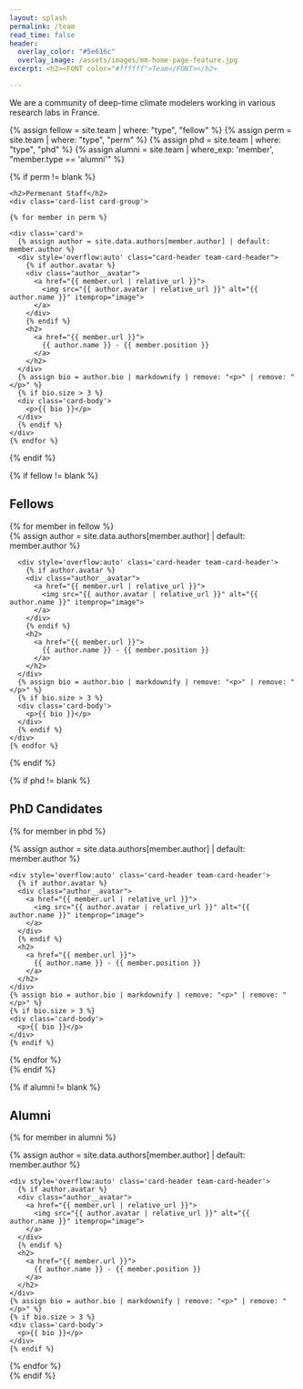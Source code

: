 ```yaml
---
layout: splash
permalink: /team
read_time: false
header:
  overlay_color: "#5e616c"
  overlay_image: /assets/images/mm-home-page-feature.jpg
excerpt: <h2><FONT color="#ffffff">Team</FONT></h2>

---
```


We are a community of deep-time climate modelers working in various research labs in France.

{% assign fellow = site.team | where: "type", "fellow" %}
{% assign perm = site.team | where: "type", "perm" %}
{% assign phd = site.team | where: "type", "phd" %}
{% assign alumni = site.team | where_exp: 'member', "member.type == 'alumni'" %}

<div itemscope itemtype="https://schema.org/Person">

  {% if perm != blank %}

    <h2>Permenant Staff</h2>
    <div class='card-list card-group'>

    {% for member in perm %}

    <div class='card'>
      {% assign author = site.data.authors[member.author] | default: member.author %}
      <div style='overflow:auto' class="card-header team-card-header">
        {% if author.avatar %}
        <div class="author__avatar">
          <a href="{{ member.url | relative_url }}">
            <img src="{{ author.avatar | relative_url }}" alt="{{ author.name }}" itemprop="image">
          </a>
        </div>
        {% endif %}
        <h2>
          <a href="{{ member.url }}">
            {{ author.name }} - {{ member.position }}
          </a>
        </h2>
      </div>
      {% assign bio = author.bio | markdownify | remove: "<p>" | remove: "</p>" %}
      {% if bio.size > 3 %}
      <div class='card-body'>
        <p>{{ bio }}</p>
      </div>
      {% endif %}
    </div>
    {% endfor %}
  </div>
  {% endif %}

  {% if fellow != blank %}

  <h2>Fellows</h2>
  <div class='card-list card-group'>
    {% for member in fellow %}
    <div class='card'>
      {% assign author = site.data.authors[member.author] | default: member.author %}

      <div style='overflow:auto' class='card-header team-card-header'>
        {% if author.avatar %}
        <div class="author__avatar">
          <a href="{{ member.url | relative_url }}">
            <img src="{{ author.avatar | relative_url }}" alt="{{ author.name }}" itemprop="image">
          </a>
        </div>
        {% endif %}
        <h2>
          <a href="{{ member.url }}">
            {{ author.name }} - {{ member.position }}
          </a>
        </h2>
      </div>
      {% assign bio = author.bio | markdownify | remove: "<p>" | remove: "</p>" %}
      {% if bio.size > 3 %}
      <div class='card-body'>
        <p>{{ bio }}</p>
      </div>
      {% endif %}
    </div>
    {% endfor %}
  </div>
{% endif %}

{% if phd != blank %}

  <h2>PhD Candidates</h2>
  <div class='card-list card-group'>

  {% for member in phd %}
  <div class='card'>
    {% assign author = site.data.authors[member.author] | default: member.author %}

    <div style='overflow:auto' class='card-header team-card-header'>
      {% if author.avatar %}
      <div class="author__avatar">
        <a href="{{ member.url | relative_url }}">
          <img src="{{ author.avatar | relative_url }}" alt="{{ author.name }}" itemprop="image">
        </a>
      </div>
      {% endif %}
      <h2>
        <a href="{{ member.url }}">
          {{ author.name }} - {{ member.position }}
        </a>
      </h2>
    </div>
    {% assign bio = author.bio | markdownify | remove: "<p>" | remove: "</p>" %}
    {% if bio.size > 3 %}
    <div class='card-body'>
      <p>{{ bio }}</p>
    </div>
    {% endif %}
  </div>
  {% endfor %}
</div>
{% endif %}

{% if alumni != blank %}

  <h2>Alumni</h2>
  <div class='card-list card-group'>

  {% for member in alumni %}
  <div class='card'>
    {% assign author = site.data.authors[member.author] | default: member.author %}

    <div style='overflow:auto' class='card-header team-card-header'>
      {% if author.avatar %}
      <div class="author__avatar">
        <a href="{{ member.url | relative_url }}">
          <img src="{{ author.avatar | relative_url }}" alt="{{ author.name }}" itemprop="image">
        </a>
      </div>
      {% endif %}
      <h2>
        <a href="{{ member.url }}">
          {{ author.name }} - {{ member.position }}
        </a>
      </h2>
    </div>
    {% assign bio = author.bio | markdownify | remove: "<p>" | remove: "</p>" %}
    {% if bio.size > 3 %}
    <div class='card-body'>
      <p>{{ bio }}</p>
    </div>
    {% endif %}
  </div>
  {% endfor %}
</div>
{% endif %}

</div>
